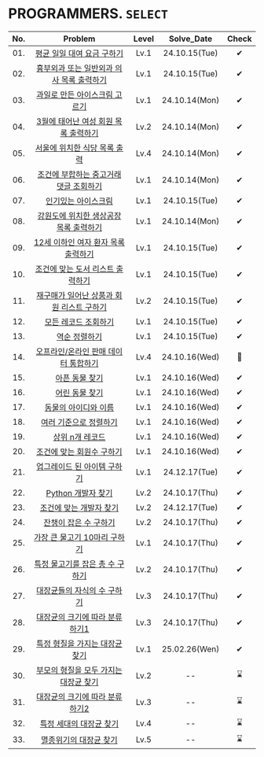# PROGRAMMERS. `SELECT`

|No.|Problem|Level|Solve_Date|Check|
|:--:|:----:|:----:|:------:|:-----:|
|01.|[평균 일일 대여 요금 구하기](01_평균%20일일%20대여%20요금%20구하기/)|Lv.1| 24.10.15(Tue) |✔|
|02.|[흉부외과 또는 일반외과 의사 목록 출력하기](02_흉부외과%20또는%20일반외과%20의사%20목록%20출력하기/)|Lv.1| 24.10.15(Tue) |✔|
|03.|[과일로 만든 아이스크림 고르기](03_과일로%20만든%20아이스크림%20고르기/)|Lv.1| 24.10.14(Mon) |✔|
|04.|[3월에 태어난 여성 회원 목록 출력하기](04_3월에%20태어난%20여성%20회원%20목록%20출력하기/)|Lv.2|24.10.14(Mon) |✔|
|05.|[서울에 위치한 식당 목록 출력](05_서울에%20위치한%20식당%20목록%20출력하기/)|Lv.4| 24.10.14(Mon) |✔|
|06.|[조건에 부합하는 중고거래 댓글 조회하기](06_조건에%20부합하는%20중고거래%20댓글%20조회하기/)|Lv.1| 24.10.14(Mon) |✔|
|07.|[인기있는 아이스크림](07_인기있는%20아이크스림/)|Lv.1| 24.10.15(Tue) |✔|
|08.|[강원도에 위치한 생상공장 목록 출력하기](08_강원도에%20위치한%20생산공장%20목록%20출력하기/)|Lv.1| 24.10.14(Mon)|✔|
|09.|[12세 이하인 여자 환자 목록 출력하기](09_12세%20이하인%20여자%20환자%20목록%20출력하기/)|Lv.1| 24.10.15(Tue)|✔|
|10.|[조건에 맞는 도서 리스트 출력하기](10_조건에%20맞는%20도서%20리스트%20출력하기/)|Lv.1| 24.10.15(Tue)|✔|
|11.|[재구매가 일어난 상품과 회원 리스트 구하기](11_재구매가%20일어난%20상품과%20회원%20리스트%20구하기/)|Lv.2| 24.10.15(Tue)|✔|
|12.|[모든 레코드 조회하기](12_모든%20레코드%20조회하기/)|Lv.1| 24.10.15(Tue)|✔|
|13.|[역순 정렬하기](13_역순%20정렬하기/)|Lv.1|24.10.15(Tue)|✔|
|14.|[오프라인/온라인 판매 데이터 통합하기](14_오프라인,온라인%20판매%20데이터%20통합하기/)|Lv.4| 24.10.16(Wed)|🔺|
|15.|[아픈 동물 찾기](15_아픈%20동물%20찾기/)|Lv.1|24.10.16(Wed)|✔|
|16.|[어린 동물 찾기](16_어린%20동물%20찾기/)|Lv.1|24.10.16(Wed)|✔|
|17.|[동물의 아이디와 이름](17_동물의%20아이디와%20이름/)|Lv.1|24.10.16(Wed)|✔|
|18.|[여러 기준으로 정렬하기](18_여러%20기준으로%20정렬하기/)|Lv.1|24.10.16(Wed)|✔|
|19.|[상위 n개 레코드](19_상위%20n개%20레코드/)|Lv.1|24.10.16(Wed)|✔|
|20.|[조건에 맞는 회원수 구하기](20_조건에%20맞는%20회원수%20구하기/)|Lv.1|24.10.16(Wed)|✔|
|21.|[업그레이드 된 아이템 구하기](21_업그레이드%20된%20아이템%20구하기/)|Lv.1|24.12.17(Tue)|✔|
|22.|[Python 개발자 찾기](22_Python%20개발자%20찾기/)|Lv.2|24.10.17(Thu)|✔|
|23.|[조건에 맞는 개발자 찾기](23_조건에%20맞는%20개발자%20찾기/)|Lv.2|24.12.17(Tue)|✔|
|24.|[잔챙이 잡은 수 구하기](24_잔챙이%20잡은%20수%20구하기/)|Lv.2|24.10.17(Thu)|✔|
|25.|[가장 큰 물고기 10마리 구하기](25_가장%20큰%20물고기%2010마리%20구하기/)|Lv.1|24.10.17(Thu)|✔|
|26.|[특정 물고기를 잡은 총 수 구하기](26_특정%20물고기를%20잡은%20총%20수%20구하기/)|Lv.2|24.10.17(Thu)|✔|
|27.|[대장균들의 자식의 수 구하기](27_대장균들의%20자식의%20수%20구하기/)|Lv.3|24.10.17(Thu)|✔|
|28.|[대장균의 크기에 따라 분류하기1](28_대장균의%20크기에%20따라%20분류하기%201/)|Lv.3|24.10.17(Thu)|✔|
|29.|[특정 형질을 가지는 대장균 찾기](29_특정%20형질을%20가지는%20대장균%20찾기/)|Lv.1|25.02.26(Wen)|✔|
|30.|[부모의 형질을 모두 가지는 대장균 찾기](30_부모의%20형질을%20모두%20가지는%20대장균%20찾기/)|Lv.2|--|⌛|
|31.|[대장균의 크기에 따라 분류하기2](31_대장균의%20크기에%20따라%20분류하기%202/)|Lv.3|--|⌛|
|32.|[특정 세대의 대장균 찾기](32_특정%20세대의%20대장균%20찾기/)|Lv.4|--|⌛|
|33.|[멸종위기의 대장균 찾기](33_멸종위기의%20대장균%20찾기/)|Lv.5|--|⌛|
